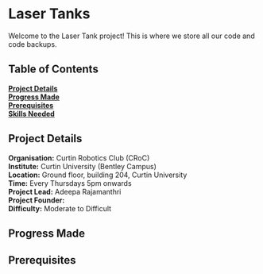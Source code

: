 # Laser Tanks
Welcome to the Laser Tank project!
This is where we store all our code and code backups.

## Table of Contents
 **[Project Details](##project-details)**<br>
 **[Progress Made](##progress-made)**<br>
 **[Prerequisites](##prerequisites)**<br>
 **[Skills Needed](##skills-needed)**<br>

## Project Details

**Organisation:** Curtin Robotics Club (CRoC)<br>
**Institute:** Curtin University (Bentley Campus)<br>
**Location:** Ground floor, building  204, Curtin University<br>
**Time:** Every Thursdays 5pm onwards <br>
**Project Lead:** Adeepa Rajamanthri<br>
**Project Founder:** <br>
**Difficulty:** Moderate to Difficult<br>

## Progress Made


## Prerequisites
